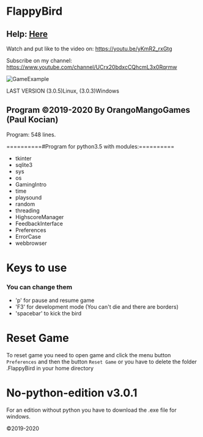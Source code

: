 # FlappyBird 

## Help: [Here](https://github.com/OrangoMango/FlappyBird/wiki/Run-exe-file-on-windows)  

Watch and put like to the video on: https://youtu.be/yKmR2_rxGtg

Subscribe on my channel: https://www.youtube.com/channel/UCrx20bdxcCQhcmL3x0Rqrmw

![GameExample](https://user-images.githubusercontent.com/61402409/77571610-f4a49800-6ecd-11ea-9b30-28ac729148d9.png)

LAST VERSION (3.0.5)Linux, (3.0.3)Windows

Program ©2019-2020 By OrangoMangoGames (Paul Kocian)
----------------------------------------------------
Program: 548 lines.

==========#Program for python3.5 with modules:==========
<ul>
<li> tkinter </li>
<li> sqlite3 </li>
<li> sys </li>
<li> os </li>
<li> GamingIntro </li>
<li> time </li>
<li> playsound </li>
<li> random </li>
<li> threading </li>
<li> HighscoreManager </li>
<li> FeedbackInterface </li>
<li> Preferences </li>
<li> ErrorCase </li>
<li> webbrowser </li>
</ul>
  
# Keys to use
### You can change them
<ul>
<li> 'p' for pause and resume game
<li> 'F3' for development mode (You can't die and there are borders)
<li> 'spacebar' to kick the bird
</ul>

# Reset Game

To reset game you need to open game and click the menu button ```Preferences``` and then the button ```Reset Game``` or you have to delete the folder .FlappyBird in your home directory

# No-python-edition v3.0.1

For an edition without python you have to download the .exe file for windows.

©2019-2020
